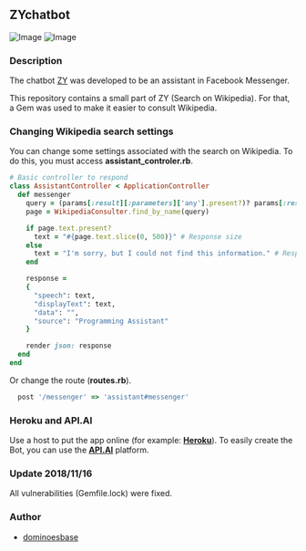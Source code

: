 ## ZYchatbot 
![Image](https://img.shields.io/badge/Ruby-2.5.1-green.svg)
![Image](https://img.shields.io/badge/Rails-5.0.1-green.svg)

### Description

The chatbot [ZY](https://dominoesbase.github.io/ZYchatbot-wikipedia/) was developed to be an assistant in Facebook Messenger.

This repository contains a small part of ZY (Search on Wikipedia). For that, a Gem was used to make it easier to consult Wikipedia.

### Changing Wikipedia search settings

You can change some settings associated with the search on Wikipedia. To do this, you must access **assistant_controler.rb**.

```ruby
# Basic controller to respond
class AssistantController < ApplicationController
  def messenger
    query = (params[:result][:parameters]['any'].present?)? params[:result][:parameters]['any'] : "Ruby On Rails"
    page = WikipediaConsulter.find_by_name(query)

    if page.text.present?
      text = "#{page.text.slice(0, 500)}" # Response size
    else
      text = "I'm sorry, but I could not find this information." # Response error
    end

    response =
    {
      "speech": text,
      "displayText": text,
      "data": "",
      "source": "Programming Assistant"
    }

    render json: response
  end
end
```
Or change the route (**routes.rb**).
```ruby
  post '/messenger' => 'assistant#messenger'
```

### Heroku and API.AI
Use a host to put the app online (for example:
**[Heroku](https://devcenter.heroku.com/articles/getting-started-with-ruby#set-up)**).
To easily create the Bot, you can use the **[API.AI](https://api.ai)** platform.

### Update 2018/11/16
All vulnerabilities (Gemfile.lock) were fixed.

### Author

* [dominoesbase](https://twitter.com/jorgedominoes)


